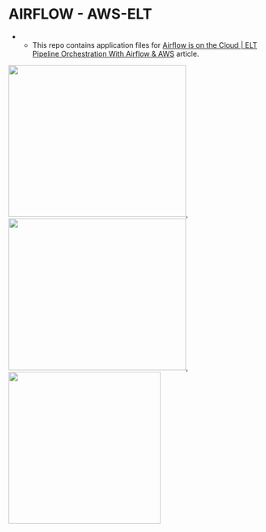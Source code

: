 # AIRFLOW - AWS-ELT

- - This repo contains application files for [Airflow is on the Cloud | ELT Pipeline Orchestration With Airflow & AWS](https://medium.com/towards-artificial-intelligence/lets-orchestrate-with-airflow-step-by-step-airflow-implementations-8100d8fe58b0) article.



<img src="https://airflow.apache.org/images/feature-image.png" width="350" height="300">, <img src="https://a0.awsstatic.com/libra-css/images/logos/aws_logo_smile_1200x630.png" width="350" height="300">, <img src="https://www.aalpha.net/wp-content/uploads/2019/05/postgre-database-development-india.png" width="300" height="300">
